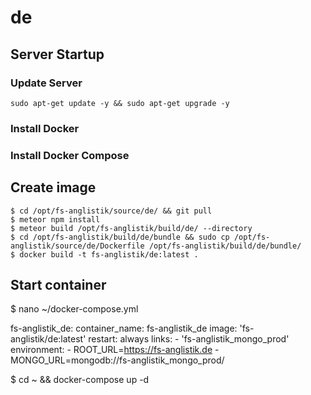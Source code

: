 # de
## Server Startup

### Update Server

```
sudo apt-get update -y && sudo apt-get upgrade -y
```

### Install Docker
### Install Docker Compose

## Create image

```
$ cd /opt/fs-anglistik/source/de/ && git pull
$ meteor npm install
$ meteor build /opt/fs-anglistik/build/de/ --directory
$ cd /opt/fs-anglistik/build/de/bundle && sudo cp /opt/fs-anglistik/source/de/Dockerfile /opt/fs-anglistik/build/de/bundle/
$ docker build -t fs-anglistik/de:latest .
```

## Start container
$ nano ~/docker-compose.yml
  
fs-anglistik_de:
  container_name: fs-anglistik_de
  image: 'fs-anglistik/de:latest'
  restart: always
  links:
    - 'fs-anglistik_mongo_prod'
  environment:
    - ROOT_URL=https://fs-anglistik.de
    - MONGO_URL=mongodb://fs-anglistik_mongo_prod/

$ cd ~ && docker-compose up -d 
